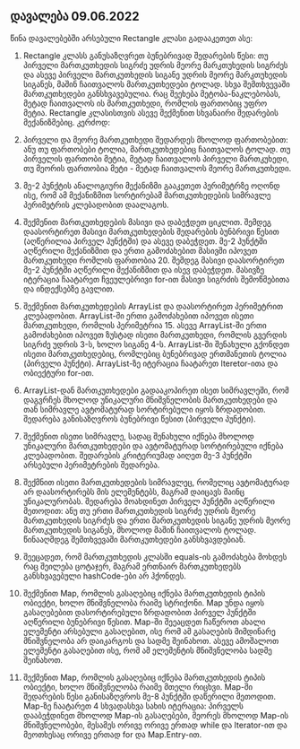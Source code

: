 ## დავალება 09.06.2022

წინა დავალებებში არსებული Rectangle კლასი გადააკეთეთ ასე:

1.  Rectangle კლასს განუსაზღვრეთ ბუნებრივად შედარების წესი: თუ პირველი  მართკუთხედის სიგრძე უდრის მეორე მარკთუხედის სიგრძეს და ასევე პირველი  მართკუთხედის სიგანე უდრის მეორე მარკთუხედის სიგანეს, მაშინ ჩაითვალოს  მართკუთხედები ტოლად. სხვა შემთხვევაში მართკუთხედები განსხვავებულია. რაც  შეეხება მეტობა-ნაკლებობას, მეტად ჩაითვალოს ის მართკუთხედი, რომლის  ფართობიც უფრო მეტია.
Rectangle კლასისთვის ასევე შექმენით სხვანაირი შედარების მექანიზმებიც. კერძოდ:

2.  პირველი და მეორე მართკუთხედი შედარდეს მხოლოდ ფართობებით: ანუ თუ  ფართობები ტოლია, მართკუთხედებიც ჩაითვალოს ტოლად. თუ პირველის ფართობი  მეტია, მეტად ჩაითვალოს პირველი მართკუხედი, თუ მეორის ფართობია მეტი -  მეტად ჩაითვალოს მეორე მართკუთხედი.

3. მე-2 პუნქტის ანალოგიური  მექანიზმი გააკეთეთ პერიმეტრზე ოღონდ ისე, რომ ამ მექანიზმით სორტირებამ  მართკუთხედების სიმრავლე პერიმეტრის კლებადობით დაალაგოს.

4. შექმენით  მართკუთხედების მასივი და დაბეჭდეთ ციკლით. შემდეგ დაასორტირეთ მასივი  მართკუთხედების შედარების ბუნბრივი წესით (აღწერილია პირველ პუნქტში) და  ასევე დაბეჭდეთ. მე-2 პუნქტში აღწერილი მექანიზმით და ერთი გამოძახებით  მასივში იპოვეთ მართკუთხედი რომლის ფართობია 20. შემდეგ მასივი დაასორტირეთ  მე-2 პუნქტში აღწერილი მექანიზმით და ისევ დაბეჭდეთ. მასივზე იტერაცია  ჩაატარეთ ჩვეულებრივი for-ით მასივი სიგრძის შემოწმებითა და ინდექსებზე  გავლით.

5. შექმენით მართკუთხედების ArrayList და დაასორტირეთ  პერიმეტრით კლებადობით. ArrayList-ში ერთი გამოძახებით იპოვეთ ისეთი  მართკუთხედი, რომლის პერიმეტრია 15. ასევე ArrayList-ში ერთი გამოძახებით  იპოვეთ ზუსტად ისეთი მართკუთხედი, რომლის გვერდის სიგრძე უდრის 3-ს, ხოლო  სიგანე 4-ს. ArrayList-ში შენახული გქონდეთ ისეთი მართკუთხედებიც, რომლებიც  ბუნებრივად ერთმანეთის ტოლია (პირველი პუნქტი). ArrayList-ზე იტერაცია  ჩაატარეთ Iteretor-ითა და ობიექტური for-ით.

6. ArrayList-დან  მართკუთხედები გადააკოპირეთ ისეთ სიმრავლეში, რომ დაგვრჩეს მხოლოდ  უნიკალური მნიშვნელობის მართკუთხედები და თან სიმრავლე ავტომატურად  სორტირებული იყოს ზრდადობით. შედარება განისაზღვროს ბუნებრივი წესით  (პირველი პუნქტი).

7. შექმენით ისეთი სიმრავლე, სადაც შენახული იქნება  მხოლოდ უნიკალური მართკუთხედები და ავტომატურად სორტირებული იქნება  კლებადობით. შედარების კრიტერიუმად აიღეთ მე-3 პუნქტში არსებული  პერიმეტრების შედარება.

8. შექმნით ისეთი მართკუთხედების სიმრავლეც,  რომელიც ავტომატურად არ დაასორტირებს მის ელემენტებს, მაგრამ დაიცავს მაინც  უნიკალურობას. შედარება მოახდინეთ პირველ პუნქტში აღწერილი მეთოდით: ანუ  თუ ერთი მართკუთხედის სიგრძე უდრის მეორე მართკუთხედის სიგრძეს და ერთი  მართკუთხედის სიგანე უდრის მეორე მართკუთხედის სიგანეს, მხოლოდ მაშინ  ჩაითვალოს ტოლად. წინააღმდეგ შემთხვევაში მართკუთხედები განსხვავდებიან.

9.  შეეცადეთ, რომ მართკუთხედის კლასში equals-ის გამოძახება მოხდეს რაც  შეილება ცოტაჯერ, მაგრამ ერთნაირ მართკუთხედებს განსხვავებული hashCode-ები  არ ჰქონდეს.

10. შექმენით Map, რომლის გასაღებიც იქნება მართკუთხედის  ტიპის ობიექტი, ხოლო მნიშვნელობა რაიმე სტრიქონი. Map უნდა იყოს  გასაღებებით დასორტირებული ზრდადობით პირველ პუნქტში აღწერილი ბუნებრივი  წესით. Map-ში შეეაცდეთ ჩაწეროთ ახალი ელემენტი არსებული გასაღებით, ისე  რომ ამ გასაღების მიმდინარე მნიშვნელობა არ დაიკარგოს და სადმე შეინახოთ.  ასევე ამოშალოთ ელემენტი გასაღებით ისე, რომ ამ ელემენტის მნიშვნელობა  სადმე შეინახოთ.

11. შექმენით Map, რომლის გასაღებიც იქნება  მართკუთხედის ტიპის ობიექტი, ხოლო მნიშვნელობა რაიმე მთელი რიცხვი. Map-ში  შედარების წესი განისაზღვროს მე-8 პუნქტში დაწერილი მეთოდით. Map-ზე  ჩაატარეთ 4 სხვადასხვა სახის იტერაცია: პირველს დააბეჭდინეთ მხოლოდ Map-ის  გასაღებები, მეორეს მხოლოდ Map-ის მნიშვნელობები, მესამეს ორივე ორივე  ერთად while და Iterator-ით და მეოთხესაც ორივე ერთად for და Map.Entry-ით.
